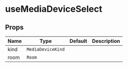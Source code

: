 <!--
!!!! Autogenerated File !!!!
This file was created by @livekit/components-docs-gen and should not be changed manually.
The contents of this file can be replaced at any time which would lead to the loss of all manual changes.
-->

# useMediaDeviceSelect


## Props

| Name | Type | Default | Description |
| --- | --- | --- | --- |
| kind | `MediaDeviceKind` |  |  |
| room | `Room` |  |  |

